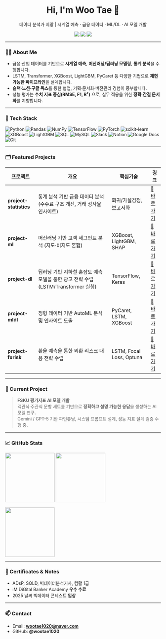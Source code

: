 <!-- 프로필 README for wootae1020 -->
<h1 align="center">Hi, I'm Woo Tae 👋</h1>
<p align="center">
데이터 분석가 지망 | 시계열 예측 · 금융 데이터 · ML/DL · AI 모델 개발
</p>

<p align="center">
  <a href="mailto:wootae1020@naver.com"><img src="https://img.shields.io/badge/Email-wootae1020%40naver.com-blue?logo=gmail" /></a>
  <a href="https://github.com/wootae1020"><img src="https://img.shields.io/badge/GitHub-wootae1020-black?logo=github" /></a>
  <img src="https://komarev.com/ghpvc/?username=wootae1020&label=Profile%20views&color=0e75b6&style=flat" />
</p>

---

### 👨‍💻 About Me
- 금융·산업 데이터를 기반으로 **시계열 예측**, **머신러닝/딥러닝 모델링**, **통계 분석**을 수행합니다.  
- LSTM, Transformer, XGBoost, LightGBM, PyCaret 등 다양한 기법으로 **재현 가능한 파이프라인**을 설계합니다.  
- **슬랙·노션·구글 독스**를 통한 협업, 기획·문서화·버전관리 경험이 풍부합니다.  
- 성능 평가는 **수치 지표 중심(RMSE, F1, R²)** 으로, 실무 적용을 위한 **정확·간결 문서화**를 지향합니다.

---

### 🧰 Tech Stack
![Python](https://img.shields.io/badge/Python-3776AB?logo=python&logoColor=white)
![Pandas](https://img.shields.io/badge/Pandas-150458?logo=pandas&logoColor=white)
![NumPy](https://img.shields.io/badge/NumPy-013243?logo=numpy&logoColor=white)
![TensorFlow](https://img.shields.io/badge/TensorFlow-FF6F00?logo=tensorflow&logoColor=white)
![PyTorch](https://img.shields.io/badge/PyTorch-EE4C2C?logo=pytorch&logoColor=white)
![scikit-learn](https://img.shields.io/badge/scikit--learn-F7931E?logo=scikitlearn&logoColor=white)
![XGBoost](https://img.shields.io/badge/XGBoost-FF9900?logo=xgboost&logoColor=white)
![LightGBM](https://img.shields.io/badge/LightGBM-3C8031?logo=leaflet&logoColor=white)
![SQL](https://img.shields.io/badge/SQL-336791?logo=postgresql&logoColor=white)
![MySQL](https://img.shields.io/badge/MySQL-4479A1?logo=mysql&logoColor=white)
![Slack](https://img.shields.io/badge/Slack-4A154B?logo=slack&logoColor=white)
![Notion](https://img.shields.io/badge/Notion-000000?logo=notion&logoColor=white)
![Google Docs](https://img.shields.io/badge/Google%20Docs-4285F4?logo=googledocs&logoColor=white)
![Git](https://img.shields.io/badge/Git-F05032?logo=git&logoColor=white)

---

### 🗂 Featured Projects
| 프로젝트 | 개요 | 핵심기술 | 링크 |
|---|---|---|---|
| **project-statistics** | 통계 분석 기반 금융 데이터 분석 (수수료 구조 개선, 거래 성사율 인사이트) | 회귀/가설검정, 보고서화 | [📂 바로가기](https://github.com/wootae1020/project-statistics) |
| **project-ml** | 머신러닝 기반 고객 세그먼트 분석 (지도·비지도 혼합) | XGBoost, LightGBM, SHAP | [📂 바로가기](https://github.com/wootae1020/project-ml) |
| **project-dl** | 딥러닝 기반 지하철 혼잡도 예측 모델을 통한 광고 전략 수립 (LSTM/Transformer 실험) | TensorFlow, Keras | [📂 바로가기](https://github.com/wootae1020/project-dl) |
| **project-mldl** | 정형 데이터 기반 AutoML 분석 및 인사이트 도출 | PyCaret, LSTM, XGBoost | [📂 바로가기](https://github.com/wootae1020/project-mldl) |
| **project-fxrisk** | 환율 예측을 통한 외환 리스크 대응 전략 수립 | LSTM, Focal Loss, Optuna | [📂 바로가기](https://github.com/wootae1020/project-fxrisk) |

---

### 🚀 Current Project
> **FSKU 평가지표 AI 모델 개발**  
> 객관식·주관식 문항 세트를 기반으로 **정확하고 설명 가능한 응답**을 생성하는 AI 모델 연구.  
> Gemini / GPT-5 기반 파인튜닝, 시스템 프롬프트 설계, 성능 지표 설계·검증 수행 중.

---

### 📈 GitHub Stats
<p align="left">
  <img height="160" src="https://github-readme-stats.vercel.app/api?username=wootae1020&show_icons=true&theme=default&hide_border=true" />
  <img height="160" src="https://github-readme-streak-stats.herokuapp.com?user=wootae1020&theme=default&hide_border=true" />
</p>
<p align="left">
  <img height="160" src="https://github-readme-stats.vercel.app/api/top-langs/?username=wootae1020&layout=compact&hide_border=true" />
</p>

---

### 📝 Certificates & Notes
- ADsP, SQLD, 빅데이터분석기사, 컴활 1급  
- iM DiGital Banker Academy **우수 수료**  
- 2025 날씨 빅데이터 콘테스트 **입상**

---

### 📫 Contact
- Email: **wootae1020@naver.com**
- GitHub: **@wootae1020**
